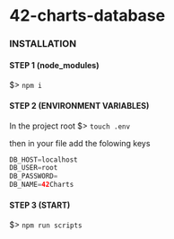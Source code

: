 # 42-charts-database

### INSTALLATION

#### STEP 1 (node_modules)
$> `npm i`

#### STEP 2 (ENVIRONMENT VARIABLES)
In the project root $> `touch .env`

then in your file add the folowing keys
```gradle
DB_HOST=localhost
DB_USER=root
DB_PASSWORD=
DB_NAME=42Charts
```

#### STEP 3 (START)

$> `npm run scripts`
